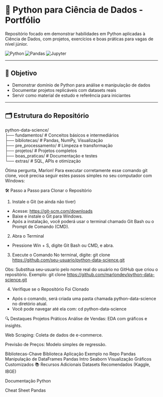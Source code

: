 # 🐍 Python para Ciência de Dados - Portfólio 

Repositório focado em demonstrar habilidades em Python aplicadas à Ciência de Dados, com projetos, exercícios e boas práticas para vagas de nível júnior.

![Python](https://img.shields.io/badge/Python-3.10%2B-blue)
![Pandas](https://img.shields.io/badge/Pandas-2.0%2B-orange)
![Jupyter](https://img.shields.io/badge/Jupyter-Notebook-yellow)

---

## 📌 Objetivo

- Demonstrar domínio de Python para análise e manipulação de dados  
- Documentar projetos replicáveis com datasets reais  
- Servir como material de estudo e referência para iniciantes  

---

## 🗂 Estrutura do Repositório  
python-data-science/  
├── fundamentos/ # Conceitos básicos e intermediários  
├── bibliotecas/ # Pandas, NumPy, Visualização  
├── pre_processamento/ # Limpeza e transformação  
├── projetos/ # Projetos completos  
├── boas_praticas/ # Documentação e testes  
└── extras/ # SQL, APIs e otimização  

Ótima pergunta, Marlon! Para executar corretamente esse comando git clone, você precisa seguir estes passos simples no seu computador com Windows:

🛠️ Passo a Passo para Clonar o Repositório
1. Instale o Git (se ainda não tiver)
- Acesse: https://git-scm.com/downloads
- Baixe e instale o Git para Windows.
- Após a instalação, você poderá usar o terminal chamado Git Bash ou o Prompt de Comando (CMD).

2. Abra o Terminal
- Pressione Win + S, digite Git Bash ou CMD, e abra.

3. Execute o Comando
No terminal, digite:
git clone https://github.com/seu-usuario/python-data-science.git


Obs: Substitua seu-usuario pelo nome real do usuário no GitHub que criou o repositório. Exemplo:
git clone https://github.com/marlondev/python-data-science.git




4. Verifique se o Repositório Foi Clonado
- Após o comando, será criada uma pasta chamada python-data-science no diretório atual.
- Você pode navegar até ela com:
cd python-data-science




 
🔍 Destaques
Projetos Práticos
Análise de Vendas: EDA com gráficos e insights.

Web Scraping: Coleta de dados de e-commerce.

Previsão de Preços: Modelo simples de regressão.

Bibliotecas-Chave
Biblioteca	Aplicação	Exemplo no Repo
Pandas	Manipulação de DataFrames	Pandas Intro
Seaborn	Visualização	Gráficos Customizados
📚 Recursos Adicionais
Datasets Recomendados (Kaggle, IBGE)

Documentação Python

Cheat Sheet Pandas



   
